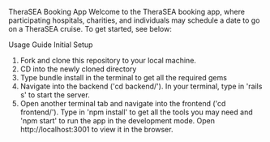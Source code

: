 TheraSEA Booking App
Welcome to the TheraSEA booking app, where participating hospitals, charities, and individuals may schedule a date to go on a TheraSEA cruise. To get started, see below: 

Usage Guide
Initial Setup
1. Fork and clone this repository to your local machine.
2. CD into the newly cloned directory
3. Type bundle install in the terminal to get all the required gems
4. Navigate into the backend ('cd backend/'). In your terminal, type in 'rails s' to start the server. 
5. Open another terminal tab and navigate into the frontend ('cd frontend/'). Type in 'npm install' to get all the tools you may need and 'npm start' to run the app in the development mode. Open http://localhost:3001 to view it in the browser.